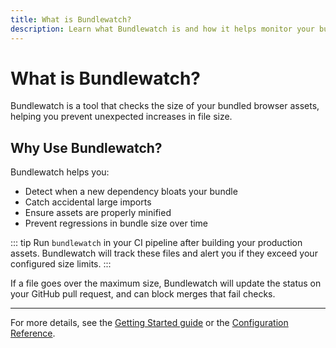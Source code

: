 ```yaml
---
title: What is Bundlewatch?
description: Learn what Bundlewatch is and how it helps monitor your bundle size.
---
```


# What is Bundlewatch?

Bundlewatch is a tool that checks the size of your bundled browser assets, helping you prevent unexpected increases in file size.

## Why Use Bundlewatch?

Bundlewatch helps you:

- Detect when a new dependency bloats your bundle
- Catch accidental large imports
- Ensure assets are properly minified
- Prevent regressions in bundle size over time

::: tip
Run `bundlewatch` in your CI pipeline after building your production assets. Bundlewatch will track these files and alert you if they exceed your configured size limits.
:::

If a file goes over the maximum size, Bundlewatch will update the status on your GitHub pull request, and can block merges that fail checks.

---

For more details, see the [Getting Started guide](./getting-started.md) or the [Configuration Reference](../reference/configuration.md).
